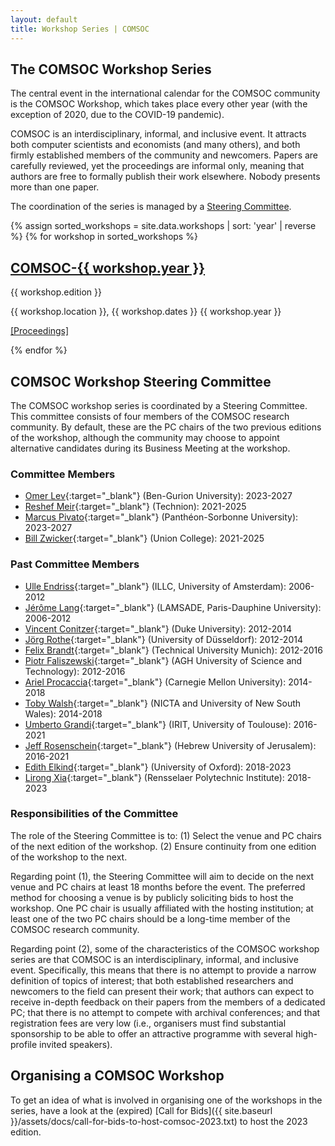 ```yaml
---
layout: default
title: Workshop Series | COMSOC
---
```


<section markdown="1">

# The COMSOC Workshop Series

The central event in the international calendar for the COMSOC community is the COMSOC Workshop, which takes place every other year (with the exception of 2020, due to the COVID-19 pandemic). 

COMSOC is an interdisciplinary, informal, and inclusive event. It attracts both computer scientists and economists (and many others), and both firmly established members of the community and newcomers. Papers are carefully reviewed, yet the proceedings are informal only, meaning that authors are free to formally publish their work elsewhere. Nobody presents more than one paper. 

The coordination of the series is managed by a [Steering Committee](#steering-committee).

{% assign sorted_workshops = site.data.workshops | sort: 'year' | reverse %}
{% for workshop in sorted_workshops %}
<div class="workshop-wrapper">
<div class="workshop-image" style="background-image: url('{{ site.baseurl }}/assets/images/workshops/{{ workshop.image }}');">

<div class="image-overlay"></div>

<div class="workshop-details">
<h2><a href="{{ workshop.website_url }}" target="_blank">COMSOC-{{ workshop.year }}</a></h2>
<p>{{ workshop.edition }}</p>
<p>{{ workshop.location }}, {{ workshop.dates }} {{ workshop.year }}</p>
<p><a href="{{ '/proceedings/' | append: workshop.year | relative_url }}">[Proceedings]</a></p>
</div>

</div>
</div>
{% endfor %}

</section>

<section markdown="1" id="steering-committee">

## COMSOC Workshop Steering Committee

The COMSOC workshop series is coordinated by a Steering Committee. This committee consists of four members of the COMSOC research community. By default, these are the PC chairs of the two previous editions of the workshop, although the community may choose to appoint alternative candidates during its Business Meeting at the workshop.

### Committee Members

- [Omer Lev](https://tzin.bgu.ac.il/~omerlev/){:target="_blank"} (Ben-Gurion University): 2023-2027
- [Reshef Meir](https://reshef.net.technion.ac.il/){:target="_blank"} (Technion): 2021-2025
- [Marcus Pivato](https://sites.google.com/site/marcuspivato/home){:target="_blank"} (Panth&eacute;on-Sorbonne University): 2023-2027
- [Bill Zwicker](https://www.union.edu/mathematics/faculty-staff/william-s-zwicker){:target="_blank"} (Union College): 2021-2025

### Past Committee Members

- [Ulle Endriss](https://staff.fnwi.uva.nl/u.endriss/){:target="_blank"} (ILLC, University of Amsterdam): 2006-2012
- [J&eacute;r&ocirc;me Lang](https://www.lamsade.dauphine.fr/~lang/){:target="_blank"} (LAMSADE, Paris-Dauphine University): 2006-2012
- [Vincent Conitzer](https://www.cs.cmu.edu/~conitzer/){:target="_blank"} (Duke University): 2012-2014
- [J&ouml;rg Rothe](https://ccc.cs.uni-duesseldorf.de/~rothe/){:target="_blank"} (University of D&uuml;sseldorf): 2012-2014
- [Felix Brandt](https://www.cs.cit.tum.de/en/dss/brandt/){:target="_blank"} (Technical University Munich): 2012-2016
- [Piotr Faliszewski](https://home.agh.edu.pl/~faliszew/){:target="_blank"} (AGH University of Science and Technology): 2012-2016
- [Ariel Procaccia](https://procaccia.info/){:target="_blank"} (Carnegie Mellon University): 2014-2018
- [Toby Walsh](https://www.cse.unsw.edu.au/~tw/){:target="_blank"} (NICTA and University of New South Wales): 2014-2018
- [Umberto Grandi](https://www.irit.fr/~Umberto.Grandi/){:target="_blank"} (IRIT, University of Toulouse): 2016-2021
- [Jeff Rosenschein](https://www.cs.huji.ac.il/~jeff/){:target="_blank"} (Hebrew University of Jerusalem): 2016-2021
- [Edith Elkind](https://www.cs.ox.ac.uk/people/edith.elkind/){:target="_blank"} (University of Oxford): 2018-2023
- [Lirong Xia](https://www.cs.rpi.edu/~xial/){:target="_blank"} (Rensselaer Polytechnic Institute): 2018-2023

### Responsibilities of the Committee

The role of the Steering Committee is to:
(1) Select the venue and PC chairs of the next edition of the workshop.
(2) Ensure continuity from one edition of the workshop to the next.

Regarding point (1), the Steering Committee will aim to decide on the next venue and PC chairs at least 18 months before 
the event. The preferred method for choosing a venue is by publicly soliciting bids to host the workshop. One PC chair is
usually affiliated with the hosting institution; at least one of the two PC chairs should be a long-time member of the 
COMSOC research community.

Regarding point (2), some of the characteristics of the COMSOC workshop series are that COMSOC is an interdisciplinary, 
informal, and inclusive event. Specifically, this means that there is no attempt to provide a narrow definition of topics
of interest; that both established researchers and newcomers to the field can present their work; that authors can expect
to receive in-depth feedback on their papers from the members of a dedicated PC; that there is no attempt to compete with
archival conferences; and that registration fees are very low (i.e., organisers must find substantial sponsorship to be
able to offer an attractive programme with several high-profile invited speakers).

</section>

<section markdown="1">

## Organising a COMSOC Workshop

To get an idea of what is involved in organising one of the workshops in the series, have a look at the (expired)
[Call for Bids]({{ site.baseurl }}/assets/docs/call-for-bids-to-host-comsoc-2023.txt)
to host the 2023 edition.

</section>

